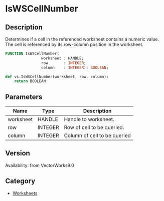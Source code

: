 # IsWSCellNumber

## Description
Determines if a cell in the referenced worksheet contains a numeric value. The cell is referenced by its row-column position in the worksheet.

```pascal
FUNCTION IsWSCellNumber(
				worksheet : HANDLE;
				row       : INTEGER;
				column    : INTEGER): BOOLEAN;
```

```python
def vs.IsWSCellNumber(worksheet, row, column):
    return BOOLEAN
```

## Parameters
|Name|Type|Description|
|---|---|---|
|worksheet|HANDLE|Handle to worksheet.|
|row|INTEGER|Row of cell to be queried.|
|column|INTEGER|Column of cell to be queried|

## Version
Availability: from VectorWorks9.0

## Category
* [Worksheets](../Categories/Worksheets.md)
